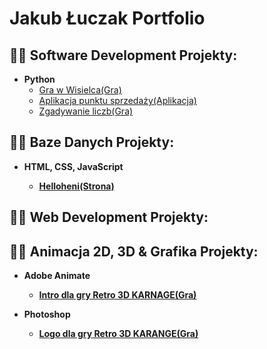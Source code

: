 <h1>Jakub Łuczak Portfolio </h1>


<h2>👨‍💻 Software Development Projekty:</h2>

- <b>Python</b>
  - [Gra w Wisielca(Gra)](https://github.com/JakubLuczak05/Gra-w-Wisielca)
  - [Aplikacja punktu sprzedaży(Aplikacja)](https://github.com/JakubLuczak05/Punkt-Sprzeda-y/blob/main/README.md)
  - [Zgadywanie liczb(Gra)](https://github.com/JakubLuczak05/Zgadywanie-liczb)

<h2>👨‍💻 Baze Danych Projekty:</h2>

- <b>HTML, CSS, JavaScript
  - [Helloheni(Strona)](https://github.com/JakubLuczak05/Gra-w-Wisielca)

<h2>👨‍💻 Web Development Projekty:</h2> 
   
<h2>👨‍💻 Animacja 2D, 3D & Grafika Projekty:</h2>

- <b>Adobe Animate</b>
  - [Intro dla gry Retro 3D KARNAGE(Gra)]()

- <b>Photoshop</b>
  - [Logo dla gry Retro 3D KARANGE(Gra)](https://github.com/JakubLuczak05/Logo-dla-Gry-)
  




<!--
**joshmadakor1/joshmadakor1** is a ✨ _special_ ✨ repository because its `README.md` (this file) appears on your GitHub profile.

Here are some ideas to get you started:

- 🔭 I’m currently working on ...
- 🌱 I’m currently learning ...
- 👯 I’m looking to collaborate on ...
- 🤔 I’m looking for help with ...
- 💬 Ask me about ...
- 📫 How to reach me: ...
- 😄 Pronouns: ...
- ⚡ Fun fact: ...
-->
